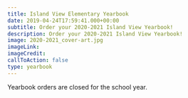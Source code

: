 ```yaml
---
title: Island View Elementary Yearbook
date: 2019-04-24T17:59:41.000+00:00
subtitle: Order your 2020-2021 Island View Yearbook!
description: Order your 2020-2021 Island View Yearbook!
image: 2020-2021_cover-art.jpg
imageLink: 
imageCredit: 
callToAction: false
type: yearbook
---
```


Yearbook orders are closed for the school year.
